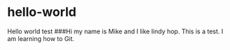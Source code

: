 # hello-world
Hello world test
###Hi my name is Mike and I like lindy hop.
This is a test.
I am learning how to Git.


